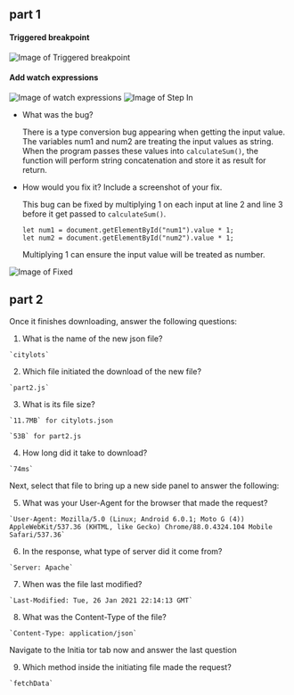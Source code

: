 ## part 1

#### Triggered breakpoint
![Image of Triggered breakpoint](https://github.com/ronsiu-712/wi21-cse110-lab4/blob/main/part3/part3_breakpoint.jpg)


#### Add watch expressions
![Image of watch expressions](https://github.com/ronsiu-712/wi21-cse110-lab4/blob/main/part3/part3_watchList.jpg)
![Image of Step In](https://github.com/ronsiu-712/wi21-cse110-lab4/blob/main/part3/part3_step.jpg)


* What was the bug?

    There is a type conversion bug appearing when getting the input value. The variables num1 and num2 are treating the input values as string. When the program passes these values into `calculateSum()`, the function will perform string concatenation and store it as result for return. 

* How would you fix it? Include a screenshot of your fix.

    This bug can be fixed by multiplying 1 on each input at line 2 and line 3 before it get passed to `calculateSum()`. 
    ```
    let num1 = document.getElementById("num1").value * 1;
    let num2 = document.getElementById("num2").value * 1;
    ```
    Multiplying 1 can ensure the input value will be treated as number.

![Image of Fixed](https://github.com/ronsiu-712/wi21-cse110-lab4/blob/main/part3/part3_fix.jpg)







## part 2

Once it finishes downloading, answer the following questions:

  1. What is the name of the new json file?

    `citylots`

  2. Which file initiated the download of the new file?

    `part2.js`

  3. What is its file size?

    `11.7MB` for citylots.json

    `53B` for part2.js

  4. How long did it take to download?

    `74ms`

Next, select that file to bring up a new side panel to answer the following:

  5. What was your User-Agent for the browser that made the request?

    `User-Agent: Mozilla/5.0 (Linux; Android 6.0.1; Moto G (4)) AppleWebKit/537.36 (KHTML, like Gecko) Chrome/88.0.4324.104 Mobile Safari/537.36`

  6. In the response, what type of server did it come from?

    `Server: Apache`

  7. When was the file last modified?

    `Last-Modified: Tue, 26 Jan 2021 22:14:13 GMT`

  8. What was the Content-Type of the file?

    `Content-Type: application/json`

Navigate to the Initia  tor tab now and answer the last question

  9. Which method inside the initiating file made the request?

    `fetchData`
